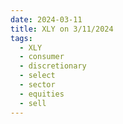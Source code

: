 ```yaml
---
date: 2024-03-11
title: XLY on 3/11/2024
tags: 
  - XLY
  - consumer
  - discretionary
  - select
  - sector
  - equities
  - sell
---
```

<div class="post">
<snapshot-grid 
    :reports="['2024/03/08/CTA/XLY', '2024/03/11/CTA/XLY', '2024/03/11/MTP/XLY']"
    chart="2024/03/11/Chart/XLY"
/>
<p>

</p>
<p>

</p>
</div>